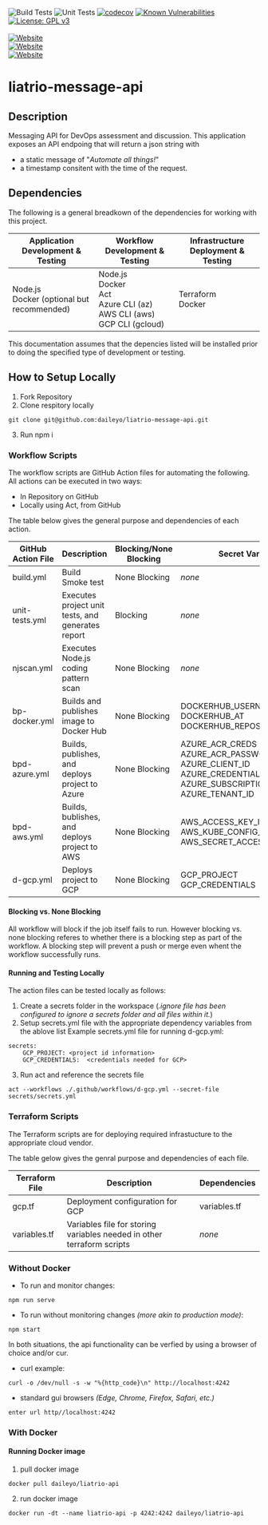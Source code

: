 ![Build Tests](https://github.com/daileyo/liatrio-messag-api/actions/workflows/build.yml/badge.svg)
![Unit Tests](https://github.com/daileyo/liatrio-messag-api/actions/workflows/unit-tests.yml/badge.svg)
[![codecov](https://codecov.io/gh/daileyo/liatrio-message-api/branch/development/graph/badge.svg?token=62B00DRSAZ)](https://codecov.io/gh/daileyo/liatrio-message-api)
[![Known Vulnerabilities](https://snyk.io/test/github/daileyo/liatrio-message-api/badge.svg)](https://snyk.io/test/github/daileyo/liatrio-message-api)
[![License: GPL v3](https://img.shields.io/badge/License-GPLv3-blue.svg)](https://www.gnu.org/licenses/gpl-3.0)
<br />
<br />
[![Website](https://img.shields.io/website?down_color=orange&down_message=inactive&label=API%3A%20Development&logo=appveyor&up_color=blue&up_message=online&url=http%3A%2F%2F20.22.99.252)](http://20.22.99.252)
<br />
[![Website](https://img.shields.io/website?down_color=orange&down_message=inactive&label=API%3A%20%20%20%20%20Production&logo=appveyor&up_color=blue&up_message=online&url=http%3A%2F%2Fa423b46ed243042dcb5935d52996d57c-361157068.us-west-1.elb.amazonaws.com)](http://a423b46ed243042dcb5935d52996d57c-361157068.us-west-1.elb.amazonaws.com/)
<br />
[![Website](https://img.shields.io/website?down_color=orange&down_message=inactive&label=API%3A%20%20%20%20%20%20Prototype&logo=appveyor&up_color=blue&up_message=online&url=http%3A%2F%2F34.70.61.167/)](http://34.70.61.167/)


# liatrio-message-api

## Description
Messaging API for DevOps assessment and discussion.  This application exposes an API endpoing that will return a json string with
- a static message of "*Automate all things!*"
- a timestamp consitent with the time of the request.

## Dependencies

The following is a general breadkown of the dependencies for working with this project.

|Application Development & Testing|Workflow Development & Testing|Infrastructure Deployment & Testing|
--- | --- | --- |
|Node.js<br/>Docker (optional but recommended)|Node.js<br/>Docker<br/>Act<br/>Azure CLI (az)<br/>AWS CLI (aws)<br/>GCP CLI (gcloud)|Terraform<br/>Docker|

This documentation assumes that the depencies listed will be installed prior to doing the specified type of development or testing.

## How to Setup Locally

1.  Fork Repository
2.  Clone respitory locally
```
git clone git@github.com:daileyo/liatrio-message-api.git
```
3.  Run npm i

### Workflow Scripts

The workflow scripts are GitHub Action files for automating the following.  All actions can be executed in two ways:
-   In Repository on GitHub
-   Locally using Act, from GitHub

The table below gives the general purpose and dependencies of each action.

|GitHub Action File|Description|Blocking/None Blocking|Secret Variables|
--- | --- | ---| ---|
|build.yml|Build Smoke test|None Blocking|*none*|
|unit-tests.yml|Executes project unit tests, and generates report|Blocking|*none*|
|njscan.yml|Executes Node.js coding pattern scan|None Blocking|*none*|
|bp-docker.yml|Builds and publishes image to Docker Hub|None Blocking|DOCKERHUB_USERNAME<br/>DOCKERHUB_AT<br/>DOCKERHUB_REPOSITORY|
|bpd-azure.yml|Builds, publishes, and deploys project to Azure|None Blocking|AZURE_ACR_CREDS<br/>AZURE_ACR_PASSWORD<br/>AZURE_CLIENT_ID<br/>AZURE_CREDENTIALS<br/>AZURE_SUBSCRIPTION_ID<br/>AZURE_TENANT_ID|
|bpd-aws.yml|Builds, bublishes, and deploys project to AWS|None Blocking|AWS_ACCESS_KEY_ID<br/>AWS_KUBE_CONFIG_DATA_STAGING<br/>AWS_SECRET_ACCESS_KEY|
|d-gcp.yml|Deploys project to GCP|None Blocking|GCP_PROJECT<br/>GCP_CREDENTIALS|

#### Blocking vs. None Blocking
All workflow will block if the job itself fails to run.  However blocking vs. none blocking referes to whether there is a blocking step as part of the workflow.  A blocking step will prevent a push or merge even whent the workflow successfully runs.

#### Running and Testing Locally

The action files can be tested locally as follows:
1.  Create a secrets folder in the workspace (*.ignore file has been configured to ignore a secrets folder and all files within it.*)
2.  Setup secrets.yml file with the appropriate dependency variables from the ablove list
Example secrets.yml file for running d-gcp.yml:
```
secrets:
    GCP_PROJECT: <project id information>
    GCP_CREDENTIALS:  <credentials needed for GCP>
```
3.  Run act and reference the secrets file
```
act --workflows ./.github/workflows/d-gcp.yml --secret-file secrets/secrets.yml
```


### Terraform Scripts

The Terraform scripts are for deploying required infrastucture to the appropriate cloud vendor.

The table gelow gives the genral purpose and dependencies of each file.

|Terraform File|Description|Dependencies|
--- | --- | --- |
|gcp.tf|Deployment configuration for GCP|variables.tf|
|variables.tf|Variables file for storing variables needed in other terraform scripts|*none*|




### Without Docker


-  To run and monitor changes:
```
npm run serve
```
-  To run without monitoring changes *(more akin to production mode)*:
```
npm start
```

In both situations, the api functionality can be verfied by using a browser of choice and/or cur.
-  curl example:
```
curl -o /dev/null -s -w "%{http_code}\n" http://localhost:4242
```
-  standard gui browsers *(Edge, Chrome, Firefox, Safari, etc.)*
```
enter url http//localhost:4242
```

### With Docker

#### Running Docker image
1.  pull docker image
```
docker pull daileyo/liatrio-api
```
2.  run docker image
```
docker run -dt --name liatrio-api -p 4242:4242 daileyo/liatrio-api
```

